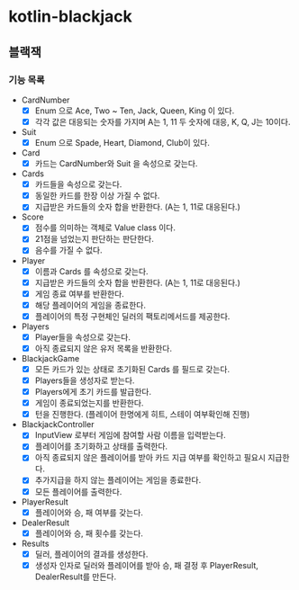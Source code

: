 # kotlin-blackjack

## 블랙잭

### 기능 목록
- CardNumber
  - [x] Enum 으로 Ace, Two ~ Ten, Jack, Queen, King 이 있다.
  - [x] 각각 값은 대응되는 숫자를 가지며 A는 1, 11 두 숫자에 대응, K, Q, J는 10이다.
- Suit
  - [x] Enum 으로 Spade, Heart, Diamond, Club이 있다.
- Card
  - [x] 카드는 CardNumber와 Suit 을 속성으로 갖는다.
- Cards
  - [x] 카드들을 속성으로 갖는다.
  - [x] 동일한 카드를 한장 이상 가질 수 없다.
  - [x] 지급받은 카드들의 숫자 합을 반환한다. (A는 1, 11로 대응된다.)
- Score
  - [x] 점수를 의미하는 객체로 Value class 이다.
  - [x] 21점을 넘었는지 판단하는 판단한다.
  - [x] 음수를 가질 수 없다.
- Player
  - [x] 이름과 Cards 를 속성으로 갖는다.
  - [x] 지급받은 카드들의 숫자 합을 반환한다. (A는 1, 11로 대응된다.)
  - [x] 게임 종료 여부를 반환한다.
  - [x] 해당 플레이어의 게임을 종료한다.
  - [x] 플레이어의 특정 구현체인 딜러의 팩토리메서드를 제공한다.
- Players
  - [x] Player들을 속성으로 갖는다.
  - [x] 아직 종료되지 않은 유저 목록을 반환한다.
- BlackjackGame
  - [x] 모든 카드가 있는 상태로 초기화된 Cards 를 필드로 갖는다.
  - [x] Players들을 생성자로 받는다.
  - [x] Players에게 초기 카드를 발급한다.
  - [x] 게임이 종료되었는지를 반환한다.
  - [x] 턴을 진행한다. (플레이어 한명에게 히트, 스테이 여부확인해 진행) 
- BlackjackController
  - [x] InputView 로부터 게임에 참여할 사람 이름을 입력받는다.
  - [x] 플레이어를 초기화하고 상태를 출력한다.
  - [x] 아직 종료되지 않은 플레이어를 받아 카드 지급 여부를 확인하고 필요시 지급한다.
  - [x] 추가지급을 하지 않는 플레이어는 게임을 종료한다.
  - [x] 모든 플레이어를 출력한다.
- PlayerResult
  - [x] 플레이어와 승, 패 여부를 갖는다. 
- DealerResult
  - [x] 플레이어와 승, 패 횟수를 갖는다.
- Results
  - [x] 딜러, 플레이어의 결과를 생성한다.
  - [x] 생성자 인자로 딜러와 플레이어를 받아 승, 패 결정 후 PlayerResult, DealerResult를 만든다.
